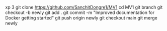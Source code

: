 xp 3
git clone https://github.com/SanchitDongre1/MV1
cd MV1
git branch
git checkout -b newly
git add .
git commit -m "Improved documentation for Docker getting started"
git push origin newly
git checkout main
git merge newly 
